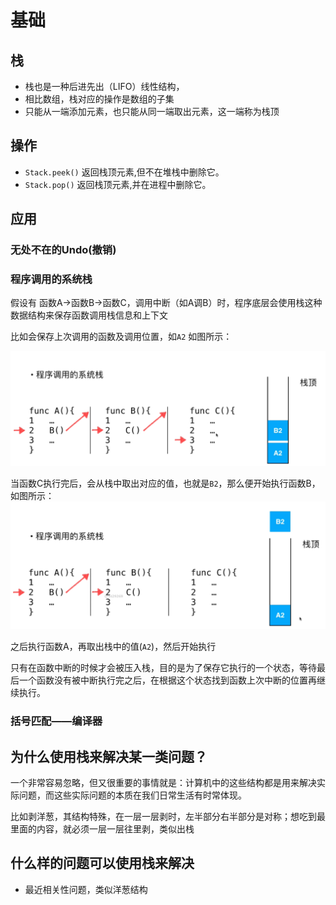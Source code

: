 <!--
 * @Author: duanhaobin
 * @Date: 2021-03-23 16:13:02
-->
# 基础
## 栈
- 栈也是一种后进先出（LIFO）线性结构，
- 相比数组，栈对应的操作是数组的子集
- 只能从一端添加元素，也只能从同一端取出元素，这一端称为栈顶
## 操作

- `Stack.peek()` 返回栈顶元素,但不在堆栈中删除它。 
- `Stack.pop()` 返回栈顶元素,并在进程中删除它。

## 应用
### 无处不在的Undo(撤销)
### 程序调用的系统栈
假设有 函数A->函数B->函数C，调用中断（如A调B）时，程序底层会使用栈这种数据结构来保存函数调用栈信息和上下文

比如会保存上次调用的函数及调用位置，如`A2` 如图所示：

![系统函数调用图示1](../../img/栈-系统函数调用图示1.png)


当函数C执行完后，会从栈中取出对应的值，也就是`B2`，那么便开始执行函数B，如图所示：
![系统函数调用图示2](../../img/栈-系统函数调用图示2.png)

之后执行函数A，再取出栈中的值(`A2`)，然后开始执行

只有在函数中断的时候才会被压入栈，目的是为了保存它执行的一个状态，等待最后一个函数没有被中断执行完之后，在根据这个状态找到函数上次中断的位置再继续执行。
### 括号匹配——编译器

## 为什么使用栈来解决某一类问题？
一个非常容易忽略，但又很重要的事情就是：计算机中的这些结构都是用来解决实际问题，而这些实际问题的本质在我们日常生活有时常体现。

比如剥洋葱，其结构特殊，在一层一层剥时，左半部分右半部分是对称；想吃到最里面的内容，就必须一层一层往里剥，类似出栈
## 什么样的问题可以使用栈来解决

- 最近相关性问题，类似洋葱结构

